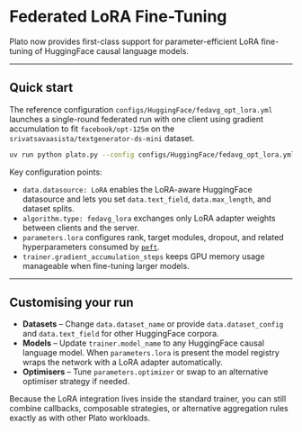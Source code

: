# Federated LoRA Fine-Tuning

Plato now provides first-class support for parameter-efficient LoRA fine-tuning of HuggingFace causal language models.

---

## Quick start

The reference configuration `configs/HuggingFace/fedavg_opt_lora.yml` launches a single-round federated run with one client using gradient accumulation to fit `facebook/opt-125m` on the `srivatsavaasista/textgenerator-ds-mini` dataset.

```bash
uv run python plato.py --config configs/HuggingFace/fedavg_opt_lora.yml
```

Key configuration points:

- `data.datasource: LoRA` enables the LoRA-aware HuggingFace datasource and lets you set `data.text_field`, `data.max_length`, and dataset splits.
- `algorithm.type: fedavg_lora` exchanges only LoRA adapter weights between clients and the server.
- `parameters.lora` configures rank, target modules, dropout, and related hyperparameters consumed by [`peft`](https://github.com/huggingface/peft).
- `trainer.gradient_accumulation_steps` keeps GPU memory usage manageable when fine-tuning larger models.

---

## Customising your run

- **Datasets** – Change `data.dataset_name` or provide `data.dataset_config` and `data.text_field` for other HuggingFace corpora.
- **Models** – Update `trainer.model_name` to any HuggingFace causal language model. When `parameters.lora` is present the model registry wraps the network with a LoRA adapter automatically.
- **Optimisers** – Tune `parameters.optimizer` or swap to an alternative optimiser strategy if needed.

Because the LoRA integration lives inside the standard trainer, you can still combine callbacks, composable strategies, or alternative aggregation rules exactly as with other Plato workloads.
